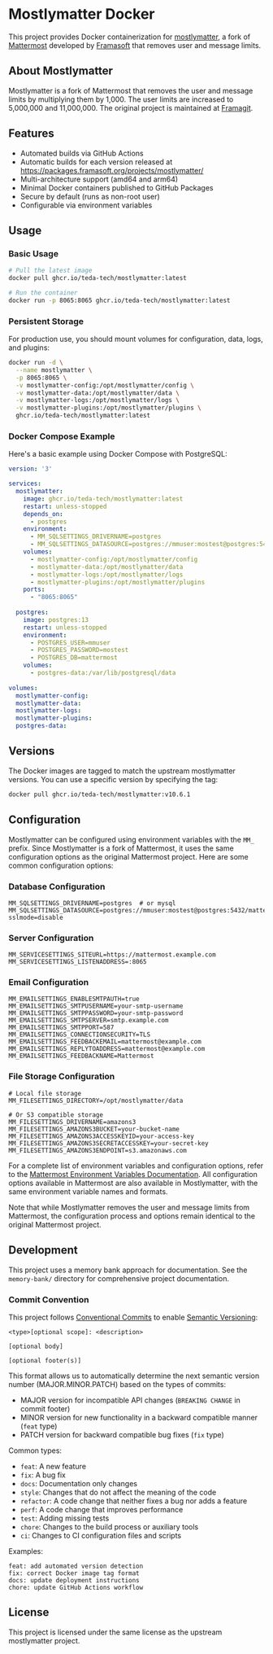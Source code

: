 # Mostlymatter Docker

This project provides Docker containerization for [mostlymatter](https://framagit.org/framasoft/framateam/mostlymatter), a fork of [Mattermost](https://mattermost.com/) developed by [Framasoft](https://framasoft.org/) that removes user and message limits.

## About Mostlymatter

Mostlymatter is a fork of Mattermost that removes the user and message limits by multiplying them by 1,000. The user limits are increased to 5,000,000 and 11,000,000. The original project is maintained at [Framagit](https://framagit.org/framasoft/framateam/mostlymatter).

## Features

- Automated builds via GitHub Actions
- Automatic builds for each version released at https://packages.framasoft.org/projects/mostlymatter/
- Multi-architecture support (amd64 and arm64)
- Minimal Docker containers published to GitHub Packages
- Secure by default (runs as non-root user)
- Configurable via environment variables

## Usage

### Basic Usage

```bash
# Pull the latest image
docker pull ghcr.io/teda-tech/mostlymatter:latest

# Run the container
docker run -p 8065:8065 ghcr.io/teda-tech/mostlymatter:latest
```

### Persistent Storage

For production use, you should mount volumes for configuration, data, logs, and plugins:

```bash
docker run -d \
  --name mostlymatter \
  -p 8065:8065 \
  -v mostlymatter-config:/opt/mostlymatter/config \
  -v mostlymatter-data:/opt/mostlymatter/data \
  -v mostlymatter-logs:/opt/mostlymatter/logs \
  -v mostlymatter-plugins:/opt/mostlymatter/plugins \
  ghcr.io/teda-tech/mostlymatter:latest
```

### Docker Compose Example

Here's a basic example using Docker Compose with PostgreSQL:

```yaml
version: '3'

services:
  mostlymatter:
    image: ghcr.io/teda-tech/mostlymatter:latest
    restart: unless-stopped
    depends_on:
      - postgres
    environment:
      - MM_SQLSETTINGS_DRIVERNAME=postgres
      - MM_SQLSETTINGS_DATASOURCE=postgres://mmuser:mostest@postgres:5432/mattermost?sslmode=disable
    volumes:
      - mostlymatter-config:/opt/mostlymatter/config
      - mostlymatter-data:/opt/mostlymatter/data
      - mostlymatter-logs:/opt/mostlymatter/logs
      - mostlymatter-plugins:/opt/mostlymatter/plugins
    ports:
      - "8065:8065"
    
  postgres:
    image: postgres:13
    restart: unless-stopped
    environment:
      - POSTGRES_USER=mmuser
      - POSTGRES_PASSWORD=mostest
      - POSTGRES_DB=mattermost
    volumes:
      - postgres-data:/var/lib/postgresql/data
    
volumes:
  mostlymatter-config:
  mostlymatter-data:
  mostlymatter-logs:
  mostlymatter-plugins:
  postgres-data:
```

## Versions

The Docker images are tagged to match the upstream mostlymatter versions. You can use a specific version by specifying the tag:

```bash
docker pull ghcr.io/teda-tech/mostlymatter:v10.6.1
```

## Configuration

Mostlymatter can be configured using environment variables with the `MM_` prefix. Since Mostlymatter is a fork of Mattermost, it uses the same configuration options as the original Mattermost project. Here are some common configuration options:

### Database Configuration

```
MM_SQLSETTINGS_DRIVERNAME=postgres  # or mysql
MM_SQLSETTINGS_DATASOURCE=postgres://mmuser:mostest@postgres:5432/mattermost?sslmode=disable
```

### Server Configuration

```
MM_SERVICESETTINGS_SITEURL=https://mattermost.example.com
MM_SERVICESETTINGS_LISTENADDRESS=:8065
```

### Email Configuration

```
MM_EMAILSETTINGS_ENABLESMTPAUTH=true
MM_EMAILSETTINGS_SMTPUSERNAME=your-smtp-username
MM_EMAILSETTINGS_SMTPPASSWORD=your-smtp-password
MM_EMAILSETTINGS_SMTPSERVER=smtp.example.com
MM_EMAILSETTINGS_SMTPPORT=587
MM_EMAILSETTINGS_CONNECTIONSECURITY=TLS
MM_EMAILSETTINGS_FEEDBACKEMAIL=mattermost@example.com
MM_EMAILSETTINGS_REPLYTOADDRESS=mattermost@example.com
MM_EMAILSETTINGS_FEEDBACKNAME=Mattermost
```

### File Storage Configuration

```
# Local file storage
MM_FILESETTINGS_DIRECTORY=/opt/mostlymatter/data

# Or S3 compatible storage
MM_FILESETTINGS_DRIVERNAME=amazons3
MM_FILESETTINGS_AMAZONS3BUCKET=your-bucket-name
MM_FILESETTINGS_AMAZONS3ACCESSKEYID=your-access-key
MM_FILESETTINGS_AMAZONS3SECRETACCESSKEY=your-secret-key
MM_FILESETTINGS_AMAZONS3ENDPOINT=s3.amazonaws.com
```

For a complete list of environment variables and configuration options, refer to the [Mattermost Environment Variables Documentation](https://docs.mattermost.com/configure/environment-variables.html). All configuration options available in Mattermost are also available in Mostlymatter, with the same environment variable names and formats.

Note that while Mostlymatter removes the user and message limits from Mattermost, the configuration process and options remain identical to the original Mattermost project.

## Development

This project uses a memory bank approach for documentation. See the `memory-bank/` directory for comprehensive project documentation.

### Commit Convention

This project follows [Conventional Commits](https://www.conventionalcommits.org/) to enable [Semantic Versioning](https://semver.org/):

```
<type>[optional scope]: <description>

[optional body]

[optional footer(s)]
```

This format allows us to automatically determine the next semantic version number (MAJOR.MINOR.PATCH) based on the types of commits:
- MAJOR version for incompatible API changes (`BREAKING CHANGE` in commit footer)
- MINOR version for new functionality in a backward compatible manner (`feat` type)
- PATCH version for backward compatible bug fixes (`fix` type)

Common types:
- `feat`: A new feature
- `fix`: A bug fix
- `docs`: Documentation only changes
- `style`: Changes that do not affect the meaning of the code
- `refactor`: A code change that neither fixes a bug nor adds a feature
- `perf`: A code change that improves performance
- `test`: Adding missing tests
- `chore`: Changes to the build process or auxiliary tools
- `ci`: Changes to CI configuration files and scripts

Examples:
```
feat: add automated version detection
fix: correct Docker image tag format
docs: update deployment instructions
chore: update GitHub Actions workflow
```

## License

This project is licensed under the same license as the upstream mostlymatter project.